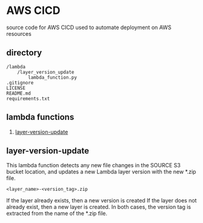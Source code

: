 # AWS CICD
source code for AWS CICD used to automate 
deployment on AWS resources 

## directory

```
/lambda
    /layer_version_update
        lambda_function.py
.gitignore
LICENSE
README.md
requirements.txt
```

## lambda functions

1. [layer-version-update](#layer-version-update)

## layer-version-update

This lambda function detects any new file changes in the SOURCE
S3 bucket location, and updates a new Lambda layer version with the new
*.zip file.

`<layer_name>-<version_tag>.zip`

If the layer already exists, then a new version is created
If the layer does not already exist, then a new layer is created.
In both cases, the version tag is extracted from the name of the *.zip file.